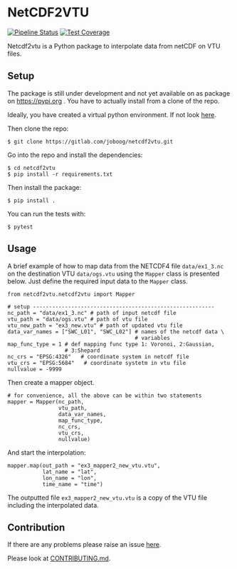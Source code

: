 # NetCDF2VTU

[![Pipeline Status](https://gitlab.com/joboog/netcdf2vtu/badges/master/pipeline.svg)](https://gitlab.com/joboog/netcdf2vtu/-/commits/master)
[![Test Coverage](https://gitlab.com/joboog/netcdf2vtu/badges/master/coverage.svg)](https://gitlab.com/joboog/netcdf2vtu/-/jobs)

Netcdf2vtu is a Python package to interpolate data from netCDF on VTU
 files.

## Setup

The package is still under development and not yet available on as
package on https://pypi.org .
You have to actually install from a clone of the repo.

Ideally, you have created a virtual python environment. If not look
[here](https://packaging.python.org/en/latest/tutorials/installing-packages/#creating-virtual-environments).

Then clone the repo:
```
$ git clone https://gitlab.com/joboog/netcdf2vtu.git
```

Go into the repo and install the dependencies:
```
$ cd netcdf2vtu
$ pip install -r requirements.txt
```

Then install the package:
```
$ pip install .
```

You can run the tests with:
```
$ pytest
```

## Usage

A brief example of how to map data from the NETCDF4 file `data/ex1_3.nc`
on the destination VTU `data/ogs.vtu` using the `Mapper` class is
 presented below.
Just define the required input data to the `Mapper` class.

```
from netcdf2vtu.netcdf2vtu import Mapper

# setup ---------------------------------------------------------
nc_path = "data/ex1_3.nc" # path of input netcdf file
vtu_path = "data/ogs.vtu" # path of vtu file
vtu_new_path = "ex3_new.vtu" # path of updated vtu file
data_var_names = ["SWC_L01", "SWC_L02"] # names of the netcdf data \
                                        # variables
map_func_type = 1 # def mapping func type 1: Voronoi, 2:Gaussian,
                  # 3:Shepard
nc_crs = "EPSG:4326"   # coordinate system in netcdf file
vtu_crs = "EPSG:5684"   # coordinate systetm in vtu file
nullvalue = -9999
```

Then create a mapper object.

```
# for convenience, all the above can be within two statements
mapper = Mapper(nc_path,
                vtu_path,
                data_var_names,
                map_func_type,
                nc_crs,
                vtu_crs,
                nullvalue)
```

And start the interpolation:
```
mapper.map(out_path = "ex3_mapper2_new_vtu.vtu",
           lat_name = "lat",
           lon_name = "lon",
           time_name = "time")
```

The outputted file `ex3_mapper2_new_vtu.vtu` is a copy of the VTU file
including the interpolated data.

## Contribution

If there are any problems please raise an issue [here](https://gitlab.com/joboog/netcdf2vtu/-/issues).

Please look at [CONTRIBUTING.md](./CONTRIBUTING.md).

